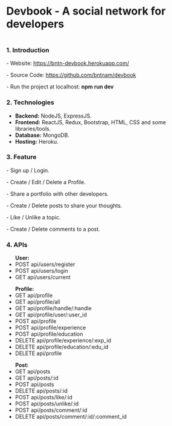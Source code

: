 <h1>Devbook - A social network for developers</h1>
<img class="img-fluid mb-5" src="https://bntnam.github.io/img/portfolio/devbook-profile.png" alt="">
<h3>1. Introduction</h3>
<p>- Website: <a href="https://bntn-devbook.herokuapp.com/" target="_blank">https://bntn-devbook.herokuapp.com/</a></p>
<p>- Source Code: <a href="https://github.com/bntnam/devbook" target="_blank">https://github.com/bntnam/devbook</a></p>
<p>- Run the project at localhost: <strong>npm run dev</strong></p>
<h3>2. Technologies</h3>
<ul>
    <li><strong>Backend:</strong> NodeJS, ExpressJS.</li>
    <li><strong>Frontend:</strong> ReactJS, Redux, Bootstrap, HTML, CSS and some libraries/tools.</li>
    <li><strong>Database:</strong> MongoDB.</li>
    <li><strong>Hosting:</strong> Heroku.</li>
</ul>
<h3>3. Feature</h3>
<p>- Sign up / Login.</p>
<p>- Create / Edit / Delete a Profile.</p>
<p>- Share a portfolio with other developers.</p>
<p>- Create / Delete posts to share your thoughts.</p>
<p>- Like / Unlike a topic.</p>
<p>- Create / Delete comments to a post.</p>
<h3>4. APIs</h3>
<ul><strong>User:</strong>
  <li>POST api/users/register</li>
  <li>POST api/users/login</li>
  <li>GET api/users/current</li>
</ul>
<ul><strong>Profile:</strong>
  <li>GET api/profile</li>
  <li>GET api/profile/all</li>
  <li>GET api/profile/handle/:handle</li>
  <li>GET api/profile/user/:user_id</li>
  <li>POST api/profile</li>
  <li>POST api/profile/experience</li>
  <li>POST api/profile/education</li>
  <li>DELETE api/profile/experience/:exp_id</li>
  <li>DELETE api/profile/education/:edu_id</li>
  <li>DELETE api/profile</li>
</ul>
<ul><strong>Post:</strong>
  <li>GET api/posts</li>
  <li>GET api/posts/:id</li>
  <li>POST api/posts</li>
  <li>DELETE api/posts/:id</li>
  <li>POST api/posts/like/:id</li>
  <li>POST api/posts/unlike/:id</li>
  <li>POST api/posts/comment/:id</li>
  <li>DELETE api/posts/comment/:id/:comment_id</li>
</ul>
